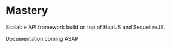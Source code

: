 # Mastery
Scalable API framework build on top of HapiJS and SequelizeJS.

Documentation coming ASAP
